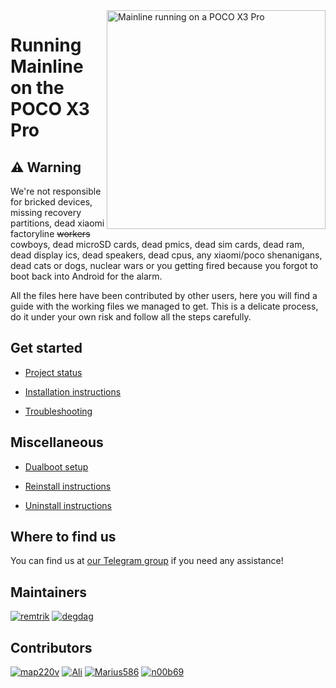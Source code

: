 <img align="right" src="https://github.com/remtrik/x3p_mainline/blob/main/vayu.png" width="350" alt="Mainline running on a POCO X3 Pro"> 

# Running Mainline on the POCO X3 Pro

## ⚠️ Warning
We're not responsible for bricked devices, missing recovery partitions, dead xiaomi factoryline ~~workers~~ cowboys, dead microSD cards, dead pmics, dead sim cards, dead ram, dead display ics, dead speakers, dead cpus, any xiaomi/poco shenanigans, dead cats or dogs, nuclear wars or you getting fired because you forgot to boot back into Android for the alarm. 

All the files here have been contributed by other users, here you will find a guide with the working files we managed to get. This is a delicate process, do it under your own risk and follow all the steps carefully. 

## Get started
- [Project status](common/status.md) 

- [Installation instructions](guides/partition.md) 

- [Troubleshooting](guides/troubleshooting.md)


## Miscellaneous
- [Dualboot setup](guides/dualboot.md) 

- [Reinstall instructions](guides/reinstall-selection.md) 

- [Uninstall instructions](guides/uninstall.md)

## Where to find us

You can find us at [our Telegram group](https://t.me/WaLoVayu) if you need any assistance!

## Maintainers
[<img alt="remtrik" src="https://images.weserv.nl/?url=https://avatars.githubusercontent.com/u/69907487?v=4&w=45&fit=cover&mask=circle&maxage=7d" />](https://github.com/remtrik)
[<img alt="degdag" src="https://images.weserv.nl/?url=https://avatars.githubusercontent.com/u/22778181?v=4&w=45&fit=cover&mask=circle&maxage=7d" />](https://github.com/degdag)


## Contributors
[<img alt="map220v" src="https://images.weserv.nl/?url=https://avatars.githubusercontent.com/u/14368485?v=4&w=45&fit=cover&mask=circle&maxage=7d" />](https://github.com/map220v)
[<img alt="Ali" src="https://images.weserv.nl/?url=https://avatars.githubusercontent.com/u/151569361?v=4&w=45&fit=cover&mask=circle&maxage=7d" />](https://github.com/gixousiyq)
[<img alt="Marius586" src="https://images.weserv.nl/?url=https://avatars.githubusercontent.com/u/80272004?v=4&w=45&fit=cover&mask=circle&maxage=7d" />](https://github.com/Marius586)
[<img alt="n00b69" src="https://images.weserv.nl/?url=https://avatars.githubusercontent.com/u/83274506?v=4&w=45&fit=cover&mask=circle&maxage=7d" />](https://github.com/n00b69)
























